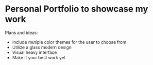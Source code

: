 # Personal Portfolio to showcase my work

Plans and ideas:

- Include mutiple color themes for the user to choose from
- Utilize a glass modern design
- Visual heavy interface
- Make it your best work yet